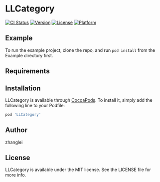 # LLCategory

[![CI Status](https://img.shields.io/travis/zl645420646/LLCategory.svg?style=flat)](https://travis-ci.org/zl645420646/LLCategory)
[![Version](https://img.shields.io/cocoapods/v/LLCategory.svg?style=flat)](https://cocoapods.org/pods/LLCategory)
[![License](https://img.shields.io/cocoapods/l/LLCategory.svg?style=flat)](https://cocoapods.org/pods/LLCategory)
[![Platform](https://img.shields.io/cocoapods/p/LLCategory.svg?style=flat)](https://cocoapods.org/pods/LLCategory)

## Example

To run the example project, clone the repo, and run `pod install` from the Example directory first.

## Requirements

## Installation

LLCategory is available through [CocoaPods](https://cocoapods.org). To install
it, simply add the following line to your Podfile:

```ruby
pod 'LLCategory'
```

## Author

zhanglei

## License

LLCategory is available under the MIT license. See the LICENSE file for more info.

